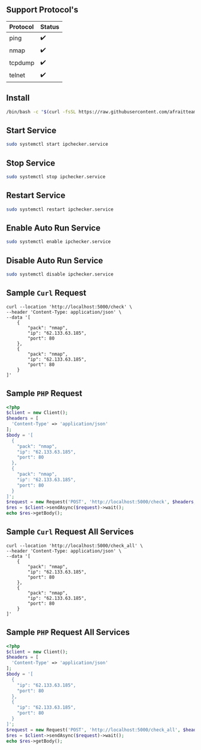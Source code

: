 ## Support Protocol's 
Protocol | Status
:------------ | :-------------
ping | :heavy_check_mark:
nmap | :heavy_check_mark:
tcpdump | :heavy_check_mark:
telnet | :heavy_check_mark:

## Install

```sh
/bin/bash -c "$(curl -fsSL https://raw.githubusercontent.com/afraitteam/IpChecker/main/install.sh)"
```

## Start Service

```sh
sudo systemctl start ipchecker.service
```

## Stop Service

```sh
sudo systemctl stop ipchecker.service
```

## Restart Service

```sh
sudo systemctl restart ipchecker.service
```

## Enable Auto Run Service

```sh
sudo systemctl enable ipchecker.service
```

## Disable Auto Run Service

```sh
sudo systemctl disable ipchecker.service
```



## Sample `Curl` Request

```curl
curl --location 'http://localhost:5000/check' \
--header 'Content-Type: application/json' \
--data '[
    {
        "pack": "nmap",
        "ip": "62.133.63.185",
        "port": 80
    },
    {
        "pack": "nmap",
        "ip": "62.133.63.185",
        "port": 80
    }
]'
```

## Sample `PHP` Request
```php
<?php
$client = new Client();
$headers = [
  'Content-Type' => 'application/json'
];
$body = '[
  {
    "pack": "nmap",
    "ip": "62.133.63.185",
    "port": 80
  },
  {
    "pack": "nmap",
    "ip": "62.133.63.185",
    "port": 80
  }
]';
$request = new Request('POST', 'http://localhost:5000/check', $headers, $body);
$res = $client->sendAsync($request)->wait();
echo $res->getBody();
```



## Sample `Curl` Request All Services

```curl
curl --location 'http://localhost:5000/check_all' \
--header 'Content-Type: application/json' \
--data '[
    {
        "pack": "nmap",
        "ip": "62.133.63.185",
        "port": 80
    },
    {
        "pack": "nmap",
        "ip": "62.133.63.185",
        "port": 80
    }
]'
```


## Sample `PHP` Request All Services
```php
<?php
$client = new Client();
$headers = [
  'Content-Type' => 'application/json'
];
$body = '[
  {
    "ip": "62.133.63.185",
    "port": 80
  },
  {
    "ip": "62.133.63.185",
    "port": 80
  }
]';
$request = new Request('POST', 'http://localhost:5000/check_all', $headers, $body);
$res = $client->sendAsync($request)->wait();
echo $res->getBody();
```

